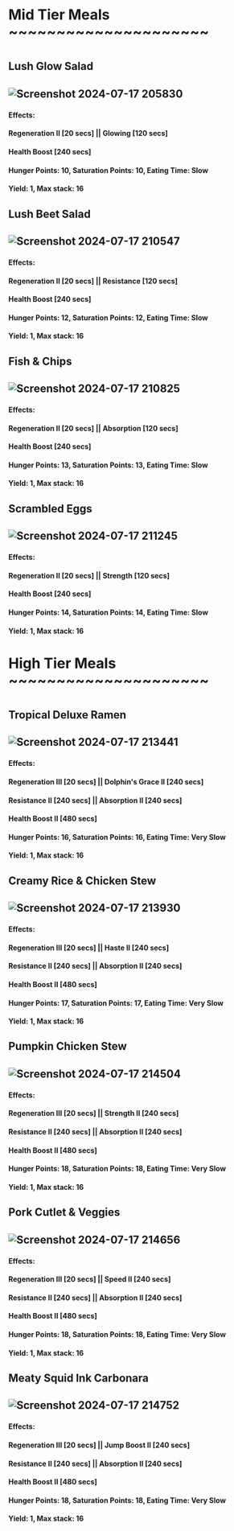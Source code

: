 <h1>Mid Tier Meals ~~~~~~~~~~~~~~~~~~~~~<h1>

<h2>Lush Glow Salad<h2>
  
![Screenshot 2024-07-17 205830](https://github.com/user-attachments/assets/5096fd07-1530-4cc3-af9c-0fedb8260d27)
<h4>Effects:<h4>
<h4>Regeneration II [20 secs] || Glowing [120 secs]<h4>
<h4>Health Boost [240 secs]<h4>

<h4>Hunger Points: 10, Saturation Points: 10, Eating Time: Slow<h4>
<h4>Yield: 1, Max stack: 16<h4>

<h2>Lush Beet Salad<h2>
  
![Screenshot 2024-07-17 210547](https://github.com/user-attachments/assets/114d6940-9bae-4655-b6c0-32f7343c0bc1)
<h4>Effects:<h4>
<h4>Regeneration II [20 secs] || Resistance [120 secs]<h4>
<h4>Health Boost [240 secs]<h4>

<h4>Hunger Points: 12, Saturation Points: 12, Eating Time: Slow<h4>
<h4>Yield: 1, Max stack: 16<h4>

<h2>Fish & Chips<h2>
  
![Screenshot 2024-07-17 210825](https://github.com/user-attachments/assets/c8862847-2cab-4c0c-8ef1-d58ce4c24f00)
<h4>Effects:<h4>
<h4>Regeneration II [20 secs] || Absorption [120 secs]<h4>
<h4>Health Boost [240 secs]<h4>

<h4>Hunger Points: 13, Saturation Points: 13, Eating Time: Slow<h4>
<h4>Yield: 1, Max stack: 16<h4>

<h2>Scrambled Eggs<h2>
  
![Screenshot 2024-07-17 211245](https://github.com/user-attachments/assets/66b1506c-6249-4391-a5b6-3212172c330d)
<h4>Effects:<h4>
<h4>Regeneration II [20 secs] || Strength [120 secs]<h4>
<h4>Health Boost [240 secs]<h4>

<h4>Hunger Points: 14, Saturation Points: 14, Eating Time: Slow<h4>
<h4>Yield: 1, Max stack: 16<h4>

<h1>High Tier Meals ~~~~~~~~~~~~~~~~~~~~~<h1>

<h2>Tropical Deluxe Ramen<h2>
  
![Screenshot 2024-07-17 213441](https://github.com/user-attachments/assets/60322ff2-5119-48c4-b7fa-bb7ee4b3473c)
<h4>Effects:<h4>
<h4>Regeneration III [20 secs] || Dolphin's Grace II [240 secs]<h4>
<h4>Resistance II [240 secs] || Absorption II [240 secs]<h4>
<h4>Health Boost II [480 secs]<h4>

<h4>Hunger Points: 16, Saturation Points: 16, Eating Time: Very Slow<h4>
<h4>Yield: 1, Max stack: 16<h4>

<h2>Creamy Rice & Chicken Stew<h2>
  
![Screenshot 2024-07-17 213930](https://github.com/user-attachments/assets/fff00a08-cc90-434c-876d-9b1d5f901748)
<h4>Effects:<h4>
<h4>Regeneration III [20 secs] || Haste II [240 secs]<h4>
<h4>Resistance II [240 secs] || Absorption II [240 secs]<h4>
<h4>Health Boost II [480 secs]<h4>

<h4>Hunger Points: 17, Saturation Points: 17, Eating Time: Very Slow<h4>
<h4>Yield: 1, Max stack: 16<h4>

<h2>Pumpkin Chicken Stew<h2>
  
![Screenshot 2024-07-17 214504](https://github.com/user-attachments/assets/2cda2feb-4537-4e39-a0ec-3a6062bb964d)
<h4>Effects:<h4>
<h4>Regeneration III [20 secs] || Strength II [240 secs]<h4>
<h4>Resistance II [240 secs] || Absorption II [240 secs]<h4>
<h4>Health Boost II [480 secs]<h4>

<h4>Hunger Points: 18, Saturation Points: 18, Eating Time: Very Slow<h4>
<h4>Yield: 1, Max stack: 16<h4>

<h2>Pork Cutlet & Veggies<h2>
  
![Screenshot 2024-07-17 214656](https://github.com/user-attachments/assets/ab15a17d-a2f9-43f0-af06-d361ad6eabd3)
<h4>Effects:<h4>
<h4>Regeneration III [20 secs] || Speed II [240 secs]<h4>
<h4>Resistance II [240 secs] || Absorption II [240 secs]<h4>
<h4>Health Boost II [480 secs]<h4>

<h4>Hunger Points: 18, Saturation Points: 18, Eating Time: Very Slow<h4>
<h4>Yield: 1, Max stack: 16<h4>

<h2>Meaty Squid Ink Carbonara<h2>
  
![Screenshot 2024-07-17 214752](https://github.com/user-attachments/assets/051e260f-501f-4a1f-a77f-f8f68a931a71)
<h4>Effects:<h4>
<h4>Regeneration III [20 secs] || Jump Boost II [240 secs]<h4>
<h4>Resistance II [240 secs] || Absorption II [240 secs]<h4>
<h4>Health Boost II [480 secs]<h4>

<h4>Hunger Points: 18, Saturation Points: 18, Eating Time: Very Slow<h4>
<h4>Yield: 1, Max stack: 16<h4>
